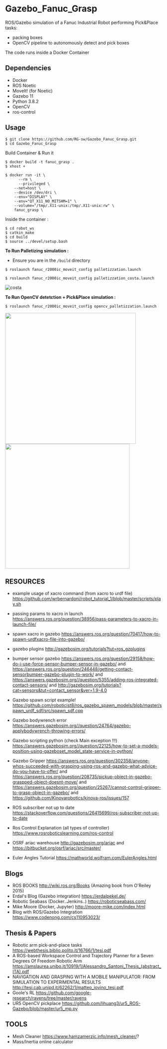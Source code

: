 # Gazebo_Fanuc_Grasp
ROS/Gazebo simulation of a Fanuc Industrial Robot performing Pick&Place tasks:
- packing boxes
- OpenCV pipeline to autonomously detect and pick boxes 

The code runs inside a Docker Container

## Dependencies
- Docker
- ROS Noetic
- MoveIt! (for Noetic) 
- Gazebo 11
- Python 3.8.2
- OpenCV
- ros-control

## Usage
```
$ git clone https://github.com/RG-sw/Gazebo_Fanuc_Grasp.git
$ cd Gazebo_Fanuc_Grasp
```
Build Container & Run it
```
$ docker build -t fanuc_grasp .
$ xhost +

$ docker run -it \
	  --rm \
	  --privileged \
    --net=host \
    --device /dev/dri \
    --env="DISPLAY" \
    --env="QT_X11_NO_MITSHM=1" \
    --volume="/tmp/.X11-unix:/tmp/.X11-unix:rw" \
    fanuc_grasp \
```
Inside the container :
```
$ cd robot_ws
$ catkin_make
$ cd build
$ source ../devel/setup.bash
```
**To Run Palletizing simulation :**

- Ensure you are in the `/build` directory
```
$ roslaunch fanuc_r2000ic_moveit_config palletizzation.launch
```
```
$ roslaunch fanuc_r2000ic_moveit_config palletizzation_costa.launch
```

![costa](https://user-images.githubusercontent.com/94836571/160488501-72ee680d-b331-44f2-a33e-9abfc9708586.gif)


**To Run OpenCV detetction + Pick&Place simulation :**
```
$ roslaunch fanuc_r2000ic_moveit_config opencv_palletizzation.launch
```

<img src="https://user-images.githubusercontent.com/94836571/160488553-719cf833-3ae9-4b16-8820-0d4bbc835e15.gif" width="420">  <img src="https://user-images.githubusercontent.com/94836571/160489054-f064d3e8-9e44-41a7-a1ea-ed574ca3e625.gif" width="400">


## RESOURCES
- example usage of xacro command (from xacro to urdf file) https://github.com/wrbernardoni/robot_tutorial_1/blob/master/scripts/play.sh
- passing params to xacro in launch https://answers.ros.org/question/38956/pass-parameters-to-xacro-in-launch-file/
- spawn xacro in gazebo https://answers.ros.org/question/70417/how-to-spawn-urdfxacro-file-into-gazebo/

- gazebo plugins http://gazebosim.org/tutorials?tut=ros_gzplugins
- bumper sensor gazebo https://answers.ros.org/question/29158/how-do-i-use-force-sensor-bumper-sensor-in-gazebo/ and
https://answers.ros.org/question/246448/getting-contact-sensorbumper-gazebo-plugin-to-work/ and 
https://answers.gazebosim.org//question/5355/adding-ros-integrated-contact-sensors/ and
http://gazebosim.org/tutorials?cat=sensors&tut=contact_sensor&ver=1.9-4.0
- Gazebo spawn script example! https://github.com/roboticist8/ros_gazebo_spawn_models/blob/master/spawn_urdf_sdf/src/spawn_sdf.cpp
- Gazebo bodywrench error https://answers.gazebosim.org//question/24764/gazebo-applybodywrench-throwing-errors/
- Gazebo scripting python (check Main exception !!!) https://answers.gazebosim.org//question/22125/how-to-set-a-models-position-using-gazeboset_model_state-service-in-python/
- Gazebo Gripper https://answers.ros.org/question/302358/anyone-whos-succeeded-with-grasping-using-ros-and-gazebo-what-advice-do-you-have-to-offer/ and
https://answers.ros.org/question/208735/pickup-object-in-gazebo-graspped-object-doesnt-move/ and 
https://answers.gazebosim.org/question/25267/cannot-control-gripper-to-grasp-object-in-gazebo/ and
https://github.com/Kinovarobotics/kinova-ros/issues/157

- ROS subscriber not up to date https://stackoverflow.com/questions/26415699/ros-subscriber-not-up-to-date

- Ros Control Explanation (all types of controller) https://www.rosroboticslearning.com/ros-control
- OSRF ariac warehouse http://gazebosim.org/ariac and https://bitbucket.org/osrf/ariac/src/master/
- Euler Angles Tutorial https://mathworld.wolfram.com/EulerAngles.html 

## Blogs
- ROS BOOKS http://wiki.ros.org/Books (Amazing book from O'Reiley 2015)
- Erdal's Blog (Gazebo integration) https://erdalpekel.de/
- Robotic Seabass (Docker..Jenkins..) https://roboticseabass.com/
- Mike Moore (Docker, Jupyter) http://moore-mike.com/index.html
- Blog with ROS/Gazebo Integration https://www.codenong.com/cs110953023/

## Thesis & Papers
- Robotic arm pick-and-place tasks https://webthesis.biblio.polito.it/16766/1/tesi.pdf
- A ROS-based Workspace Control and Trajectory Planner for a Seven Degrees Of Freedom Robotic Arm https://amslaurea.unibo.it/10919/1/Alessandro_Santoni_Thesis_(abstract_ITA).pdf
- NAVIGATION AND GRASPING WITH A MOBILE MANIPULATOR: FROM SIMULATION TO EXPERIMENTAL RESULTS http://tesi.cab.unipd.it/62262/1/matteo_iovino_tesi.pdf
- Goole's RL https://github.com/google-research/ravens/tree/master/ravens
- UR5 OpenCV pickplace https://github.com/lihuang3/ur5_ROS-Gazebo/blob/master/ur5_mp.py

## TOOLS 
- Mesh Cleaner https://www.hamzamerzic.info/mesh_cleaner/?
- Mass/Inertia online calculator
